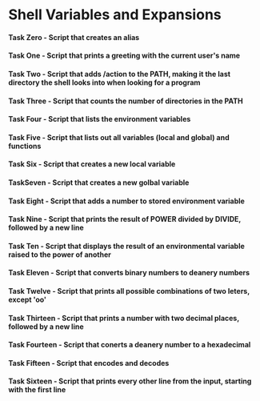 # Shell Variables and Expansions
#### Task Zero - Script that creates an alias
#### Task One - Script that prints a greeting with the current user's name
#### Task Two - Script that adds /action to the PATH, making it the last directory the shell looks into when looking for a program
#### Task Three - Script that counts the number of directories in the PATH
#### Task Four - Script that lists the environment variables
#### Task Five - Script that lists out all variables (local and global) and functions
#### Task Six - Script that creates a new local variable
#### TaskSeven - Script that creates a new golbal variable
#### Task Eight - Script that adds a number to stored environment variable
 #### Task Nine - Script that prints the result of POWER divided by DIVIDE, followed by a new line
#### Task Ten - Script that displays the result of an environmental variable raised to the power of another
#### Task Eleven - Script that converts binary numbers to deanery numbers
#### Task Twelve - Script that prints all possible combinations of two leters, except 'oo'
#### Task Thirteen - Script that prints a number with two decimal places, followed by a new line
#### Task Fourteen - Script that conerts a deanery number to a hexadecimal
#### Task Fifteen - Script that encodes and decodes
#### Task Sixteen - Script that prints every other line from the input, starting with the first line
